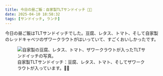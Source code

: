 ```yaml
---
title: 今日の昼ご飯：自家製TLTサンドイッチ 🥪🍅
date: 2025-04-10 18:58:32
tags: [サンドイッチ, ランチ]
---
```

今日の昼ご飯はTLTサンドイッチでした。豆腐、レタス、トマト、そして自家製のレッドキャベツのザワークラウトがはいっていて、すごくおいしかったです。

<!-- markdownlint-disable no-inline-html -->
<figure>
  <img src="/images/2025-04-10/lunch.webp" alt="自家製の豆腐、レタス、トマト、ザワークラウトが入ったTLTサンドイッチの写真。">
  <figcaption>自家製TLTサンドイッチ：豆腐、レタス、トマト、そしてザワークラウトが入っています。🥪🍅</figcaption>
</figure>


